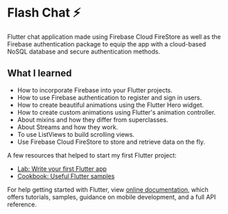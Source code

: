 
# Flash Chat ⚡️

Flutter chat application made using Firebase Cloud FireStore as well as the Firebase authentication package to equip the app with a cloud-based NoSQL database and secure authentication methods. 

## What I learned

- How to incorporate Firebase into your Flutter projects.
- How to use Firebase authentication to register and sign in users.
- How to create beautiful animations using the Flutter Hero widget.
- How to create custom animations using Flutter's animation controller. 
- About mixins and how they differ from superclasses.
- About Streams and how they work.
- To use ListViews to build scrolling views.
- Use Firebase Cloud FireStore to store and retrieve data on the fly.



A few resources that helped to start my first Flutter project:

- [Lab: Write your first Flutter app](https://flutter.dev/docs/get-started/codelab)
- [Cookbook: Useful Flutter samples](https://flutter.dev/docs/cookbook)

For help getting started with Flutter, view 
[online documentation](https://flutter.dev/docs), which offers tutorials,
samples, guidance on mobile development, and a full API reference.

